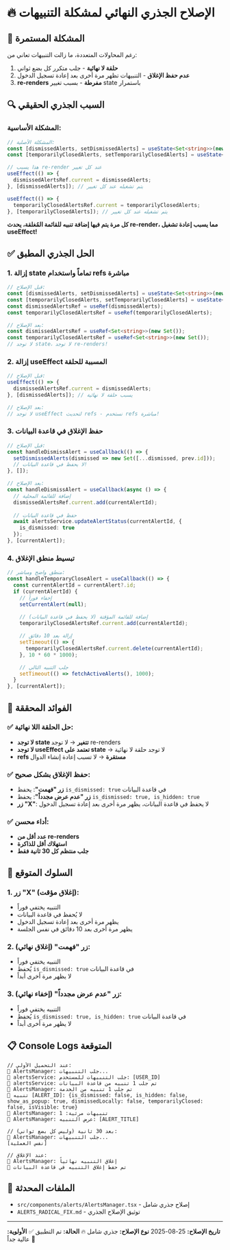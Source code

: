 # 🔥 الإصلاح الجذري النهائي لمشكلة التنبيهات

## 🐛 المشكلة المستمرة
رغم المحاولات المتعددة، ما زالت التنبيهات تعاني من:
1. **حلقة لا نهائية** - جلب متكرر كل بضع ثواني
2. **عدم حفظ الإغلاق** - التنبيهات تظهر مرة أخرى بعد إعادة تسجيل الدخول
3. **re-renders مفرطة** - بسبب تغيير state باستمرار

## 🔍 السبب الجذري الحقيقي

### المشكلة الأساسية:
```typescript
// المشكلة الأصلية:
const [dismissedAlerts, setDismissedAlerts] = useState<Set<string>>(new Set());
const [temporarilyClosedAlerts, setTemporarilyClosedAlerts] = useState<Set<string>>(new Set());

// هذا يسبب re-render عند كل تغيير
useEffect(() => {
  dismissedAlertsRef.current = dismissedAlerts;
}, [dismissedAlerts]); // يتم تشغيله عند كل تغيير

useEffect(() => {
  temporarilyClosedAlertsRef.current = temporarilyClosedAlerts;
}, [temporarilyClosedAlerts]); // يتم تشغيله عند كل تغيير
```

**كل مرة يتم فيها إضافة تنبيه للقائمة المُغلقة، يحدث re-render، مما يسبب إعادة تشغيل useEffect!**

## ✅ الحل الجذري المطبق

### 1. إزالة state تماماً واستخدام refs مباشرة
```typescript
// قبل الإصلاح:
const [dismissedAlerts, setDismissedAlerts] = useState<Set<string>>(new Set());
const [temporarilyClosedAlerts, setTemporarilyClosedAlerts] = useState<Set<string>>(new Set());
const dismissedAlertsRef = useRef(dismissedAlerts);
const temporarilyClosedAlertsRef = useRef(temporarilyClosedAlerts);

// بعد الإصلاح:
const dismissedAlertsRef = useRef<Set<string>>(new Set());
const temporarilyClosedAlertsRef = useRef<Set<string>>(new Set());
// لا توجد state، لا توجد re-renders!
```

### 2. إزالة useEffect المسببة للحلقة
```typescript
// قبل الإصلاح:
useEffect(() => {
  dismissedAlertsRef.current = dismissedAlerts;
}, [dismissedAlerts]); // يسبب حلقة لا نهائية

// بعد الإصلاح:
// لا توجد useEffect لتحديث refs - نستخدم refs مباشرة!
```

### 3. حفظ الإغلاق في قاعدة البيانات
```typescript
// قبل الإصلاح:
const handleDismissAlert = useCallback(() => {
  setDismissedAlerts(dismissed => new Set([...dismissed, prev.id]));
  // لا يحفظ في قاعدة البيانات!
}, []);

// بعد الإصلاح:
const handleDismissAlert = useCallback(async () => {
  // إضافة للقائمة المحلية
  dismissedAlertsRef.current.add(currentAlertId);
  
  // حفظ في قاعدة البيانات
  await alertsService.updateAlertStatus(currentAlertId, { 
    is_dismissed: true 
  });
}, [currentAlert]);
```

### 4. تبسيط منطق الإغلاق
```typescript
// منطق واضح ومباشر:
const handleTemporaryCloseAlert = useCallback(() => {
  const currentAlertId = currentAlert?.id;
  if (currentAlertId) {
    // إخفاء فوراً
    setCurrentAlert(null);
    
    // إضافة للقائمة المؤقتة (لا يحفظ في قاعدة البيانات)
    temporarilyClosedAlertsRef.current.add(currentAlertId);

    // إزالة بعد 10 دقائق
    setTimeout(() => {
      temporarilyClosedAlertsRef.current.delete(currentAlertId);
    }, 10 * 60 * 1000);

    // جلب التنبيه التالي
    setTimeout(() => fetchActiveAlerts(), 1000);
  }
}, [currentAlert]);
```

## 🎯 الفوائد المحققة

### ✅ حل الحلقة اللا نهائية:
- **لا توجد state تتغير** → لا توجد re-renders
- **لا توجد useEffect تعتمد على state** → لا توجد حلقة لا نهائية
- **refs مستقرة** → لا تسبب إعادة إنشاء الدوال

### ✅ حفظ الإغلاق بشكل صحيح:
- **زر "فهمت"**: يحفظ `is_dismissed: true` في قاعدة البيانات
- **زر "عدم عرض مجدداً"**: يحفظ `is_dismissed: true, is_hidden: true`
- **زر "X"**: لا يحفظ في قاعدة البيانات، يظهر مرة أخرى بعد إعادة تسجيل الدخول

### ✅ أداء محسن:
- **عدد أقل من re-renders**
- **استهلاك أقل للذاكرة**
- **جلب منتظم كل 30 ثانية فقط**

## 🧪 السلوك المتوقع

### 1. زر "X" (إغلاق مؤقت):
- التنبيه يختفي فوراً
- لا يُحفظ في قاعدة البيانات
- يظهر مرة أخرى بعد إعادة تسجيل الدخول
- يظهر مرة أخرى بعد 10 دقائق في نفس الجلسة

### 2. زر "فهمت" (إغلاق نهائي):
- التنبيه يختفي فوراً
- يُحفظ `is_dismissed: true` في قاعدة البيانات
- لا يظهر مرة أخرى أبداً

### 3. زر "عدم عرض مجدداً" (إخفاء نهائي):
- التنبيه يختفي فوراً
- يُحفظ `is_dismissed: true, is_hidden: true` في قاعدة البيانات
- لا يظهر مرة أخرى أبداً

## 📋 Console Logs المتوقعة

```
// عند التحميل الأولي:
🔔 AlertsManager: جلب التنبيهات...
🔔 alertsService: جلب التنبيهات للمستخدم: [USER_ID]
🔔 alertsService: تم جلب 1 تنبيه من قاعدة البيانات
🔔 AlertsManager: تم جلب 1 تنبيه من الخدمة
🔔 تنبيه [ALERT_ID]: {is_dismissed: false, is_hidden: false, show_as_popup: true, dismissedLocally: false, temporarilyClosed: false, isVisible: true}
🔔 AlertsManager: تنبيهات مرئية: 1
🔔 AlertsManager: عرض التنبيه: [ALERT_TITLE]

// بعد 30 ثانية (وليس كل بضع ثواني):
🔔 AlertsManager: جلب التنبيهات...
[نفس العملية]

// عند الإغلاق:
🔔 AlertsManager: إغلاق التنبيه نهائياً
🔔 تم حفظ إغلاق التنبيه في قاعدة البيانات
```

## 🔧 الملفات المحدثة

- `src/components/alerts/AlertsManager.tsx` - إصلاح جذري شامل
- `ALERTS_RADICAL_FIX.md` - توثيق الإصلاح الجذري

---
**تاريخ الإصلاح:** 25-08-2025
**نوع الإصلاح:** جذري شامل 🔥
**الحالة:** تم التطبيق ✅
**الأولوية:** عالية جداً 🚨

